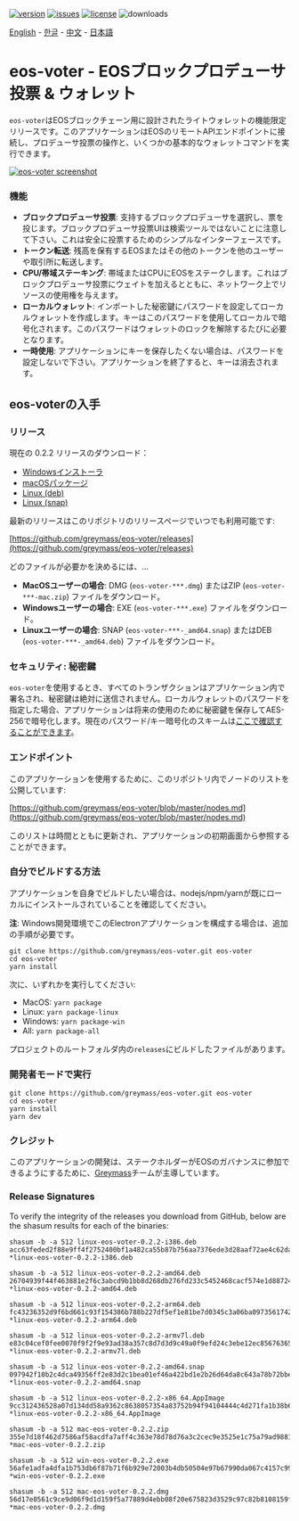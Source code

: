 [![version](https://img.shields.io/github/release/greymass/eos-voter/all.svg)](https://github.com/greymass/eos-voter/releases)
[![issues](https://img.shields.io/github/issues/greymass/eos-voter.svg)](https://github.com/greymass/eos-voter/issues)
[![license](https://img.shields.io/badge/license-MIT-blue.svg)](https://raw.githubusercontent.com/greymass/eos-voter/master/LICENSE)
![downloads](https://img.shields.io/github/downloads/greymass/eos-voter/total.svg)

[English](https://github.com/greymass/eos-voter/blob/master/README.md) - [한글](https://github.com/greymass/eos-voter/blob/master/README.kr.md) - [中文](https://github.com/greymass/eos-voter/blob/master/README.zh.md) - [日本語](https://github.com/greymass/eos-voter/blob/master/README.ja.md)

# eos-voter - EOSブロックプロデューサ投票 & ウォレット

`eos-voter`はEOSブロックチェーン用に設計されたライトウォレットの機能限定リリースです。このアプリケーションはEOSのリモートAPIエンドポイントに接続し、プロデューサ投票の操作と、いくつかの基本的なウォレットコマンドを実行できます。

[![eos-voter screenshot](https://raw.githubusercontent.com/greymass/eos-voter/master/eos-voter.png)](https://raw.githubusercontent.com/greymass/eos-voter/master/eos-voter.png)

### 機能

- **ブロックプロデューサ投票**: 支持するブロックプロデューサを選択し、票を投じます。ブロックプロデューサ投票UIは検索ツールではないことに注意して下さい。これは安全に投票するためのシンプルなインターフェースです。
- **トークン転送**: 残高を保有するEOSまたはその他のトークンを他のユーザーや取引所に転送します。
- **CPU/帯域ステーキング**: 帯域またはCPUにEOSをステークします。これはブロックプロデューサ投票にウェイトを加えるとともに、ネットワーク上でリソースの使用権を与えます。
- **ローカルウォレット**: インポートした秘密鍵にパスワードを設定してローカルウォレットを作成します。キーはこのパスワードを使用してローカルで暗号化されます。このパスワードはウォレットのロックを解除するたびに必要となります。
- **一時使用**: アプリケーションにキーを保存したくない場合は、パスワードを設定しないで下さい。アプリケーションを終了すると、キーは消去されます。

## eos-voterの入手

### リリース

現在の 0.2.2 リリースのダウンロード：

- [Windowsインストーラ](https://github.com/greymass/eos-voter/releases/download/v0.2.2/win-eos-voter-0.2.2.exe)
- [macOSパッケージ](https://github.com/greymass/eos-voter/releases/download/v0.2.2/mac-eos-voter-0.2.2.dmg)
- [Linux (deb)](https://github.com/greymass/eos-voter/releases/download/v0.2.2/linux-eos-voter-0.2.2-amd64.deb)
- [Linux (snap)](https://github.com/greymass/eos-voter/releases/download/v0.2.2/linux-eos-voter-0.2.2-amd64.snap)

最新のリリースはこのリポジトリのリリースページでいつでも利用可能です:

[https://github.com/greymass/eos-voter/releases](https://github.com/greymass/eos-voter/releases)

どのファイルが必要かを決めるには、...

- **MacOSユーザーの場合**: DMG (`eos-voter-***.dmg`) またはZIP (`eos-voter-***-mac.zip`) ファイルをダウンロード。
- **Windowsユーザーの場合**: EXE (`eos-voter-***.exe`) ファイルをダウンロード。
- **Linuxユーザーの場合**: SNAP (`eos-voter-***-_amd64.snap`) またはDEB (`eos-voter-***-_amd64.deb`) ファイルをダウンロード。

### セキュリティ: 秘密鍵

`eos-voter`を使用するとき、すべてのトランザクションはアプリケーション内で署名され、秘密鍵は絶対に送信されません。ローカルウォレットのパスワードを指定した場合、アプリケーションは将来の使用のために秘密鍵を保存してAES-256で暗号化します。現在のパスワード/キー暗号化のスキームは[ここで確認することができます](https://github.com/aaroncox/eos-voter/blob/master/app/shared/actions/wallet.js#L71-L86)。

### エンドポイント

このアプリケーションを使用するために、このリポジトリ内でノードのリストを公開しています:

[https://github.com/greymass/eos-voter/blob/master/nodes.md](https://github.com/greymass/eos-voter/blob/master/nodes.md)

このリストは時間とともに更新され、アプリケーションの初期画面から参照することができます。

### 自分でビルドする方法

アプリケーションを自身でビルドしたい場合は、nodejs/npm/yarnが既にローカルにインストールされていることを確認してください。

**注**: Windows開発環境でこのElectronアプリケーションを構成する場合は、追加の手順が必要です。

```
git clone https://github.com/greymass/eos-voter.git eos-voter
cd eos-voter
yarn install
```

次に、いずれかを実行してください:

- MacOS: `yarn package`
- Linux: `yarn package-linux`
- Windows: `yarn package-win`
- All: `yarn package-all`

プロジェクトのルートフォルダ内の`releases`にビルドしたファイルがあります。

### 開発者モードで実行

```
git clone https://github.com/greymass/eos-voter.git eos-voter
cd eos-voter
yarn install
yarn dev
```

### クレジット

このアプリケーションの開発は、ステークホルダーがEOSのガバナンスに参加できるようにするために、[Greymass](https://greymass.com)チームが主導しています。

### Release Signatures

To verify the integrity of the releases you download from GitHub, below are the shasum results for each of the binaries:

```
shasum -b -a 512 linux-eos-voter-0.2.2-i386.deb
acc63feded2f88e9ff4f2752400bf1a482ca55b87b756aa7376ede3d28aaf72ae4c62da6528b6d2b0eab039195d627ddf80244dc6192d71c55c41cd8ab7de481 *linux-eos-voter-0.2.2-i386.deb

shasum -b -a 512 linux-eos-voter-0.2.2-amd64.deb
26704939f44f463881e2f6c3abcd9b1bb8d268db276fd233c5452468cacf574e1d88724f7e0d407bfea03deff1e6435f6891aa8ee0d045ff92b75f6cc98fe88b *linux-eos-voter-0.2.2-amd64.deb

shasum -b -a 512 linux-eos-voter-0.2.2-arm64.deb
fc43236352d9f6bd661c93f154386b788b227df5ef1e81be7d0345c3a06ba0973561742191a92018091451127dd223bc22014d9a9ad7159b093aae0ea175ceda *linux-eos-voter-0.2.2-arm64.deb

shasum -b -a 512 linux-eos-voter-0.2.2-armv7l.deb
e83c04cef0fee0070f9f2f9e93ad38a357c8d7d3d9c49a0f9efd24c3ebe12ec85676365a6e24eb13a4d904e69c94f41cdda09abeecef6ccedd02c7553ae99acf *linux-eos-voter-0.2.2-armv7l.deb

shasum -b -a 512 linux-eos-voter-0.2.2-amd64.snap
097942f10b2c4dca49356ff2e83d2c1bea01ef46a422bd1e2b26d64da8c643a78b72bbefb4a7a9aab8c5ef6ec869461d61c11e50cf1abfb01b6240da4d399bea *linux-eos-voter-0.2.2-amd64.snap

shasum -b -a 512 linux-eos-voter-0.2.2-x86_64.AppImage
9cc312436528a07d134dd58a9362c8638057354a83752b94f94104444c4d271fa1b38b689f5bc9b02ec43538721ff5f95cc23e6085ee5887d5be48cc58d155f1 *linux-eos-voter-0.2.2-x86_64.AppImage

shasum -b -a 512 mac-eos-voter-0.2.2.zip
355e7d18f462d7586af58acdfa7aff4c363e78d78d76a3c2cec9e3525e1c75a79ad988122f9b12337bcc1dfa78dfddec1deb3973aeb7fa5472cb3c036a581e06 *mac-eos-voter-0.2.2.zip

shasum -b -a 512 win-eos-voter-0.2.2.exe
56afe1adfa4dfa1b753db6f87b71f6b929e72003b4db50504e97b67990da067c4157c99062297522c6af067af921106f73375d4974c8e565e44816feabebff78 *win-eos-voter-0.2.2.exe

shasum -b -a 512 mac-eos-voter-0.2.2.dmg
56d17e0561c9ce9d06f9d1d159f5a77889d4ebb08f20e675823d3529c97c82b8108159f5144e171665c793d7ea7dc65e5b2c4bfe195ec0ae10866608855714b3 *mac-eos-voter-0.2.2.dmg
```
